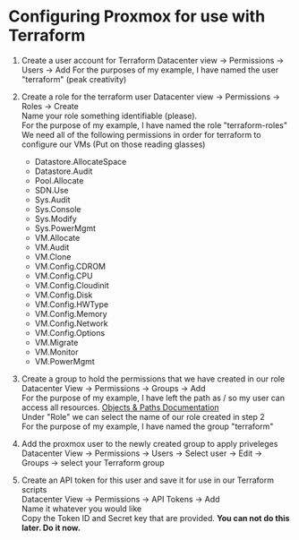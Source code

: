 # Configuring Proxmox for use with Terraform
1) Create a user account for Terraform 
Datacenter view -> Permissions -> Users -> Add 
For the purposes of my example, I have named the user "terraform" (peak creativity) 

2) Create a role for the terraform user
Datacenter view -> Permissions -> Roles -> Create  
Name your role something identifiable (please).  
For the purpose of my example, I have named the role "terraform-roles"  
We need all of the following permissions in order for terraform to configure our VMs (Put on those reading glasses)  
    - Datastore.AllocateSpace
    - Datastore.Audit
    - Pool.Allocate
    - SDN.Use
    - Sys.Audit
    - Sys.Console
    - Sys.Modify
    - Sys.PowerMgmt
    - VM.Allocate
    - VM.Audit
    - VM.Clone
    - VM.Config.CDROM
    - VM.Config.CPU
    - VM.Config.Cloudinit
    - VM.Config.Disk
    - VM.Config.HWType
    - VM.Config.Memory
    - VM.Config.Network
    - VM.Config.Options
    - VM.Migrate
    - VM.Monitor
    - VM.PowerMgmt

3) Create a group to hold the permissions that we have created in our role  
Datacenter View -> Permissions -> Groups -> Add  
For the purpose of my example, I have left the path as / so my user can access all resources. [Objects & Paths Documentation](https://pve.proxmox.com/wiki/User_Management#Objects_and_Paths)  
Under "Role" we can select the name of our role created in step 2  
For the purpose of my example, I have named the group "terraform"  

4) Add the proxmox user to the newly created group to apply priveleges  
Datacenter View -> Permissions -> Users -> Select user -> Edit -> Groups -> select your Terraform group  

5) Create an API token for this user and save it for use in our Terraform scripts  
Datacenter View -> Permissions -> API Tokens -> Add  
Name it whatever you would like  
Copy the Token ID and Secret key that are provided. **You can not do this later. Do it now.**
